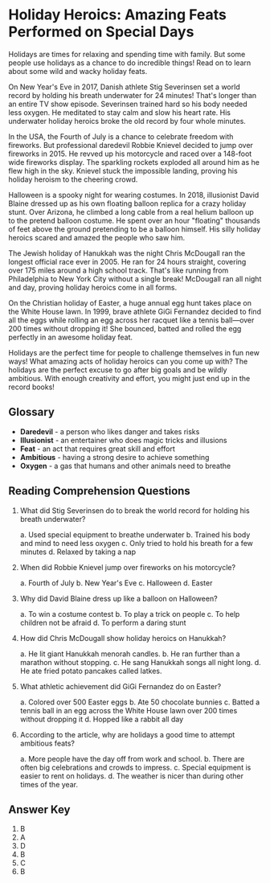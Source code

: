 # Holiday Heroics: Amazing Feats Performed on Special Days

Holidays are times for relaxing and spending time with family. But some people use holidays as a chance to do incredible things! Read on to learn about some wild and wacky holiday feats.

On New Year's Eve in 2017, Danish athlete Stig Severinsen set a world record by holding his breath underwater for 24 minutes! That's longer than an entire TV show episode. Severinsen trained hard so his body needed less oxygen. He meditated to stay calm and slow his heart rate. His underwater holiday heroics broke the old record by four whole minutes. 

In the USA, the Fourth of July is a chance to celebrate freedom with fireworks. But professional daredevil Robbie Knievel decided to jump over fireworks in 2015. He revved up his motorcycle and raced over a 148-foot wide fireworks display. The sparkling rockets exploded all around him as he flew high in the sky. Knievel stuck the impossible landing, proving his holiday heroism to the cheering crowd.

Halloween is a spooky night for wearing costumes. In 2018, illusionist David Blaine dressed up as his own floating balloon replica for a crazy holiday stunt. Over Arizona, he climbed a long cable from a real helium balloon up to the pretend balloon costume. He spent over an hour "floating" thousands of feet above the ground pretending to be a balloon himself. His silly holiday heroics scared and amazed the people who saw him. 

The Jewish holiday of Hanukkah was the night Chris McDougall ran the longest official race ever in 2005. He ran for 24 hours straight, covering over 175 miles around a high school track. That's like running from Philadelphia to New York City without a single break! McDougall ran all night and day, proving holiday heroics come in all forms.  

On the Christian holiday of Easter, a huge annual egg hunt takes place on the White House lawn. In 1999, brave athlete GiGi Fernandez decided to find all the eggs while rolling an egg across her racquet like a tennis ball—over 200 times without dropping it! She bounced, batted and rolled the egg perfectly in an awesome holiday feat.

Holidays are the perfect time for people to challenge themselves in fun new ways! What amazing acts of holiday heroics can you come up with? The holidays are the perfect excuse to go after big goals and be wildly ambitious. With enough creativity and effort, you might just end up in the record books!

## Glossary

- **Daredevil** - a person who likes danger and takes risks
- **Illusionist** - an entertainer who does magic tricks and illusions
- **Feat** - an act that requires great skill and effort  
- **Ambitious** - having a strong desire to achieve something
- **Oxygen** - a gas that humans and other animals need to breathe

## Reading Comprehension Questions

1. What did Stig Severinsen do to break the world record for holding his breath underwater?

    a. Used special equipment to breathe underwater
    b. Trained his body and mind to need less oxygen 
    c. Only tried to hold his breath for a few minutes
    d. Relaxed by taking a nap 

2. When did Robbie Knievel jump over fireworks on his motorcycle?

    a. Fourth of July
    b. New Year's Eve 
    c. Halloween
    d. Easter

3. Why did David Blaine dress up like a balloon on Halloween?

    a. To win a costume contest
    b. To play a trick on people
    c. To help children not be afraid
    d. To perform a daring stunt 

4. How did Chris McDougall show holiday heroics on Hanukkah?

    a. He lit giant Hanukkah menorah candles.
    b. He ran further than a marathon without stopping.
    c. He sang Hanukkah songs all night long. 
    d. He ate fried potato pancakes called latkes.

5. What athletic achievement did GiGi Fernandez do on Easter?

    a. Colored over 500 Easter eggs
    b. Ate 50 chocolate bunnies
    c. Batted a tennis ball in an egg across the White House lawn over 200 times without dropping it
    d. Hopped like a rabbit all day

6. According to the article, why are holidays a good time to attempt ambitious feats?

    a. More people have the day off from work and school.
    b. There are often big celebrations and crowds to impress.
    c. Special equipment is easier to rent on holidays.
    d. The weather is nicer than during other times of the year.

## Answer Key

1. B
2. A
3. D 
4. B
5. C
6. B
